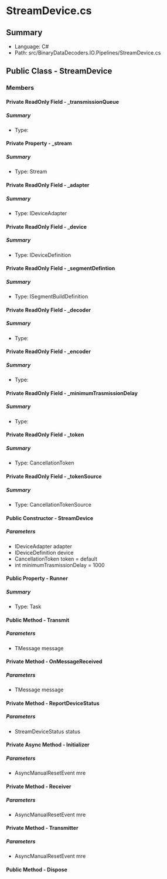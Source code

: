 ﻿# StreamDevice.cs

## Summary

* Language: C#
* Path: src/BinaryDataDecoders.IO.Pipelines/StreamDevice.cs

## Public Class - StreamDevice

### Members

#### Private ReadOnly Field - _transmissionQueue

##### Summary

 * Type: 

#### Private Property - _stream

##### Summary

 * Type: Stream 

#### Private ReadOnly Field - _adapter

##### Summary

 * Type: IDeviceAdapter 

#### Private ReadOnly Field - _device

##### Summary

 * Type: IDeviceDefinition 

#### Private ReadOnly Field - _segmentDefintion

##### Summary

 * Type: ISegmentBuildDefinition 

#### Private ReadOnly Field - _decoder

##### Summary

 * Type: 

#### Private ReadOnly Field - _encoder

##### Summary

 * Type: 

#### Private ReadOnly Field - _minimumTrasmissionDelay

##### Summary

 * Type: 

#### Private ReadOnly Field - _token

##### Summary

 * Type: CancellationToken 

#### Private ReadOnly Field - _tokenSource

##### Summary

 * Type: CancellationTokenSource 

#### Public Constructor - StreamDevice

#####  Parameters

 - IDeviceAdapter adapter 
 - IDeviceDefinition device 
 - CancellationToken token = default 
 - int minimumTrasmissionDelay = 1000 

#### Public Property - Runner

##### Summary

 * Type: Task 

#### Public Method - Transmit

#####  Parameters

 - TMessage message 

#### Private Method - OnMessageReceived

#####  Parameters

 - TMessage message 

#### Private Method - ReportDeviceStatus

#####  Parameters

 - StreamDeviceStatus status 

#### Private Async Method - Initializer

#####  Parameters

 - AsyncManualResetEvent mre 

#### Private Method - Receiver

#####  Parameters

 - AsyncManualResetEvent mre 

#### Private Method - Transmitter

#####  Parameters

 - AsyncManualResetEvent mre 

#### Public Method - Dispose


